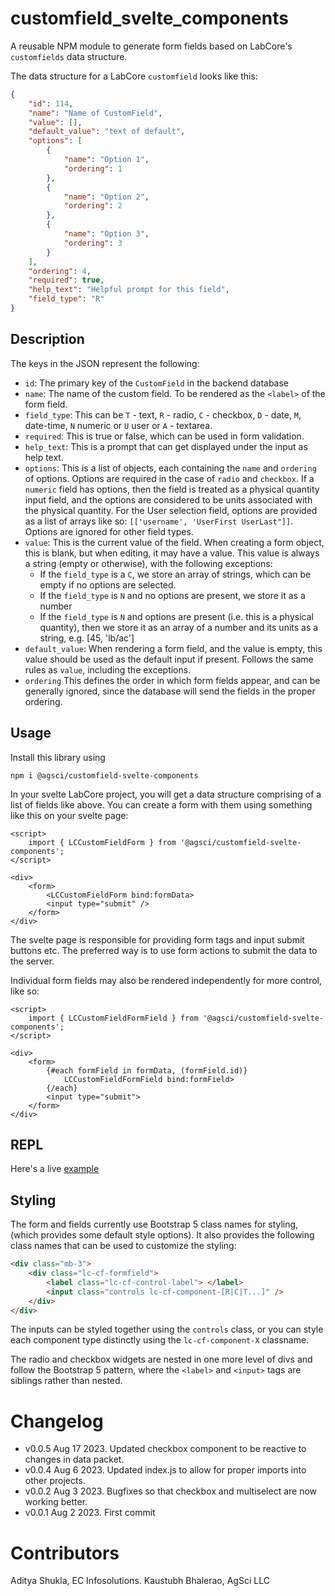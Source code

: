 # customfield_svelte_components

A reusable NPM module to generate form fields based on LabCore's `customfields` data structure.

The data structure for a LabCore `customfield` looks like this:

```json
{
	"id": 114,
	"name": "Name of CustomField",
	"value": [],
	"default_value": "text of default",
	"options": [
		{
			"name": "Option 1",
			"ordering": 1
		},
		{
			"name": "Option 2",
			"ordering": 2
		},
		{
			"name": "Option 3",
			"ordering": 3
		}
	],
	"ordering": 4,
	"required": true,
	"help_text": "Helpful prompt for this field",
	"field_type": "R"
}
```

## Description

The keys in the JSON represent the following:

- `id`: The primary key of the `CustomField` in the backend database
- `name`: The name of the custom field. To be rendered as the `<label>` of the form field.
- `field_type`: This can be `T` - text, `R` - radio, `C` - checkbox, `D` - date, `M`, date-time, `N` numeric or `U` user or `A` - textarea.
- `required`: This is true or false, which can be used in form validation.
- `help_text`: This is a prompt that can get displayed under the input as help text.
- `options`: This is a list of objects, each containing the `name` and `ordering` of options. Options are required in the case of `radio` and `checkbox`. If a `numeric` field has options, then the field is treated as a physical quantity input field, and the options are considered to be units associated with the physical quantity. For the User selection field, options are provided as a list of arrays like so: `[['username', 'UserFirst UserLast"]]`.
  Options are ignored for other field types.
- `value`: This is the current value of the field. When creating a form object, this is blank, but when editing, it may have a value. This value is always a string (empty or otherwise), with the following exceptions:
  - If the `field_type` is a `C`, we store an array of strings, which can be empty if no options are selected.
  - If the `field_type` is `N` and no options are present, we store it as a number
  - If the `field_type` is `N` and options are present (i.e. this is a physical quantity), then we store it as an array of a number and its units as a string, e.g. [45, 'lb/ac']
- `default_value`: When rendering a form field, and the value is empty, this value should be used as the default input if present. Follows the same rules as `value`, including the exceptions.
- `ordering` This defines the order in which form fields appear, and can be generally ignored, since the database will send the
  fields in the proper ordering.

## Usage

Install this library using

```
npm i @agsci/customfield-svelte-components
```

In your svelte LabCore project, you will get a data structure comprising of a list of fields like above. You can create a form with them using something like this on your svelte page:

```svelte
<script>
	import { LCCustomFieldForm } from '@agsci/customfield-svelte-components';
</script>

<div>
	<form>
		<LCCustomFieldForm bind:formData>
		<input type="submit" />
	</form>
</div>
```

The svelte page is responsible for providing form tags and input submit buttons etc. The preferred way is to use form actions to submit the data to the server.

Individual form fields may also be rendered independently for more control, like so:

```svelte
<script>
    import { LCCustomFieldFormField } from '@agsci/customfield-svelte-components';
</script>

<div>
    <form>
        {#each formField in formData, (formField.id)}
            LCCustomFieldFormField bind:formField>
        {/each}
        <input type="submit">
    </form>
</div>
```

## REPL

Here's a live <a href="https://svelte.dev/repl/56f439bb8e06435a92c4a69ef43e54f4?version=4.1.2">example</a>

## Styling

The form and fields currently use Bootstrap 5 class names for styling, (which provides some default style options).
It also provides the following class names that can be used to customize the styling:

```html
<div class="mb-3">
	<div class="lc-cf-formfield">
		<label class="lc-cf-control-label"> </label>
		<input class="controls lc-cf-component-[R|C|T...]" />
	</div>
</div>
```

The inputs can be styled together using the `controls` class, or you can style each component type distinctly
using the `lc-cf-component-X` classname.

The radio and checkbox widgets are nested in one more level of divs and follow the Bootstrap 5 pattern, where
the `<label>` and `<input>` tags are siblings rather than nested.

# Changelog

- v0.0.5 Aug 17 2023. Updated checkbox component to be reactive to changes in data packet.
- v0.0.4 Aug 6 2023. Updated index.js to allow for proper imports into other projects.
- v0.0.2 Aug 3 2023. Bugfixes so that checkbox and multiselect are now working better.
- v0.0.1 Aug 2 2023. First commit

# Contributors

Aditya Shukla, EC Infosolutions.
Kaustubh Bhalerao, AgSci LLC
